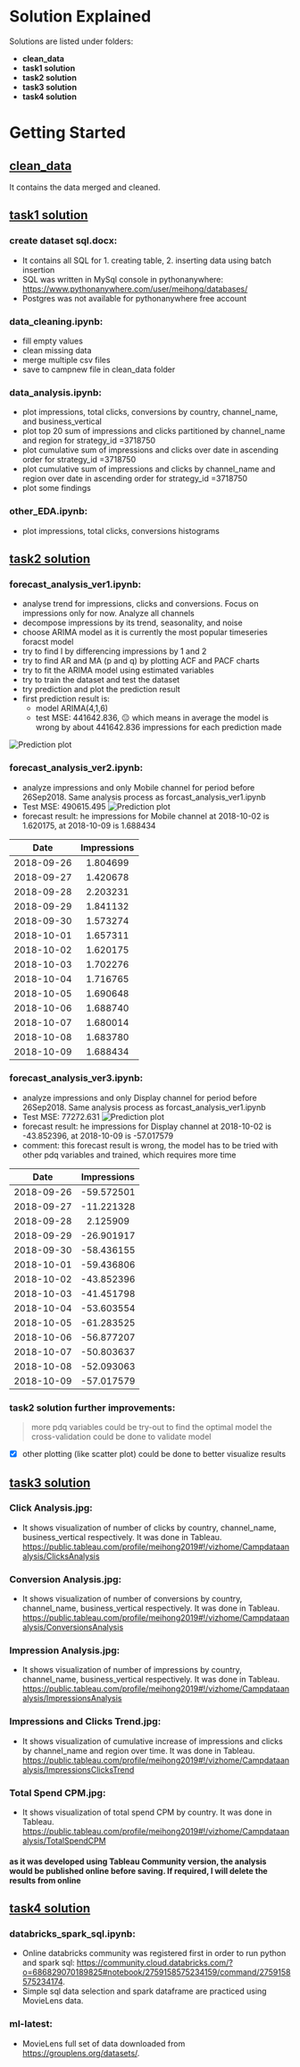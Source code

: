 # Solution Explained

Solutions are listed under folders:

* **clean_data**
* **task1 solution**
* **task2 solution**
* **task3 solution**
* **task4 solution**

# Getting Started

## <ins>clean_data</ins>

It contains the data merged and cleaned.

## <ins>task1 solution</ins>

### create dataset sql.docx:

* It contains all SQL for 1. creating table, 2. inserting data using batch insertion 
* SQL was written in MySql console in pythonanywhere: https://www.pythonanywhere.com/user/meihong/databases/
* Postgres was not available for pythonanywhere free account

### data_cleaning.ipynb:

* fill empty values
* clean missing data
* merge multiple csv files
* save to campnew file in clean_data folder

### data_analysis.ipynb:

* plot impressions, total clicks, conversions by country, channel_name, and business_vertical
* plot top 20 sum of impressions and clicks partitioned by channel_name and region for strategy_id =3718750
* plot cumulative sum of impressions and clicks over date in ascending order for strategy_id =3718750
* plot cumulative sum of impressions and clicks by channel_name and region over date in ascending order for strategy_id =3718750
* plot some findings

### other_EDA.ipynb:

* plot impressions, total clicks, conversions histograms

## <ins>task2 solution</ins>

### forecast_analysis_ver1.ipynb:

* analyse trend for impressions, clicks and conversions. Focus on impressions only for now. Analyze all channels
* decompose impressions by its trend, seasonality, and noise
* choose ARIMA model as it is currently the most popular timeseries foracst model
* try to find I by differencing impressions by 1 and 2
* try to find AR and MA (p and q) by plotting ACF and PACF charts
* try to fit the ARIMA model using estimated variables
* try to train the dataset and test the dataset
* try prediction and plot the prediction result
* first prediction result is: 
  * model ARIMA(4,1,6)
  * test MSE: 441642.836, :expressionless: which means in average the model is wrong by about 441642.836 impressions for each prediction made

![Prediction plot](https://github.com/lumeihong/data_science/blob/master/task2%20solution/prediction_ver1.jpg)

### forecast_analysis_ver2.ipynb:

* analyze impressions and only Mobile channel for period before 26Sep2018. Same analysis process as forcast_analysis_ver1.ipynb
* Test MSE: 490615.495
![Prediction plot](https://github.com/lumeihong/data_science/blob/master/task2%20solution/prediction_ver2.jpg)
* forecast result: he impressions for Mobile channel at 2018-10-02 is 1.620175, at 2018-10-09 is 1.688434

| Date  | Impressions |
| :---:  | :---:  |
| 2018-09-26  | 1.804699  |
| 2018-09-27  | 1.420678  |
| 2018-09-28  | 2.203231  |
| 2018-09-29  | 1.841132  |
| 2018-09-30  | 1.573274  |
| 2018-10-01  | 1.657311  |
| 2018-10-02  | 1.620175  |
| 2018-10-03  | 1.702276  |
| 2018-10-04  | 1.716765  |
| 2018-10-05  | 1.690648  |
| 2018-10-06  | 1.688740  |
| 2018-10-07  | 1.680014 |
| 2018-10-08  | 1.683780  |
| 2018-10-09  | 1.688434  |

### forecast_analysis_ver3.ipynb:

* analyze impressions and only Display channel for period before 26Sep2018. Same analysis process as forcast_analysis_ver1.ipynb
* Test MSE: 77272.631
![Prediction plot](https://github.com/lumeihong/data_science/blob/master/task2%20solution/prediction_ver3.jpg)
* forecast result: he impressions for Display channel at 2018-10-02 is -43.852396, at 2018-10-09 is -57.017579
* comment: this forecast result is wrong, the model has to be tried with other pdq variables and trained, which requires more time

| Date  | Impressions |
| :---:  | :---:  |
| 2018-09-26  | -59.572501 |
| 2018-09-27  | -11.221328  |
| 2018-09-28  | 2.125909  |
| 2018-09-29  | -26.901917  |
| 2018-09-30  | -58.436155  |
| 2018-10-01  | -59.436806  |
| 2018-10-02  | -43.852396  |
| 2018-10-03  | -41.451798  |
| 2018-10-04  | -53.603554  |
| 2018-10-05  | -61.283525  |
| 2018-10-06  | -56.877207  |
| 2018-10-07  | -50.803637 |
| 2018-10-08  | -52.093063  |
| 2018-10-09  | -57.017579  |

### task2 solution further improvements:
> more pdq variables could be try-out to find the optimal model
> the cross-validation could be done to validate model
- [x] other plotting (like scatter plot) could be done to better visualize results

## <ins>task3 solution</ins>

### Click Analysis.jpg:

* It shows visualization of number of clicks by country, channel_name, business_vertical respectively. It was done in Tableau. https://public.tableau.com/profile/meihong2019#!/vizhome/Campdataanalysis/ClicksAnalysis 

### Conversion Analysis.jpg:

* It shows visualization of number of conversions by country, channel_name, business_vertical respectively. It was done in Tableau. https://public.tableau.com/profile/meihong2019#!/vizhome/Campdataanalysis/ConversionsAnalysis

### Impression Analysis.jpg:

* It shows visualization of number of impressions by country, channel_name, business_vertical respectively. It was done in Tableau. https://public.tableau.com/profile/meihong2019#!/vizhome/Campdataanalysis/ImpressionsAnalysis

### Impressions and Clicks Trend.jpg:

* It shows visualization of cumulative increase of impressions and clicks by channel_name and region over time. It was done in Tableau. https://public.tableau.com/profile/meihong2019#!/vizhome/Campdataanalysis/ImpressionsClicksTrend

### Total Spend CPM.jpg:

* It shows visualization of total spend CPM by country. It was done in Tableau. https://public.tableau.com/profile/meihong2019#!/vizhome/Campdataanalysis/TotalSpendCPM

#### as it was developed using Tableau Community version, the analysis would be published online before saving. If required, I will delete the results from online

## <ins>task4 solution</ins>

### databricks_spark_sql.ipynb:

* Online databricks community was registered first in order to run python and spark sql: https://community.cloud.databricks.com/?o=686829070189825#notebook/2759158575234159/command/2759158575234174.
* Simple sql data selection and spark dataframe are practiced using MovieLens data.

### ml-latest:

* MovieLens full set of data downloaded from https://grouplens.org/datasets/. 

